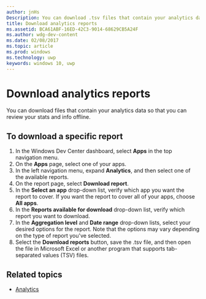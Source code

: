 ```yaml
---
author: jnHs
Description: You can download .tsv files that contain your analytics data so that you can review your stats and info offline.
title: Download analytics reports
ms.assetid: BCA61ABF-16ED-42C3-9014-68629CB5A24F
ms.author: wdg-dev-content
ms.date: 02/08/2017
ms.topic: article
ms.prod: windows
ms.technology: uwp
keywords: windows 10, uwp
---
```


# Download analytics reports


You can download files that contain your analytics data so that you can review your stats and info offline.

## To download a specific report

1.  In the Windows Dev Center dashboard, select **Apps** in the top navigation menu.
2.  On the **Apps** page, select one of your apps.
3.  In the left navigation menu, expand **Analytics**, and then select one of the available reports.
4.  On the report page, select **Download report**.
5.  In the **Select an app** drop-down list, verify which app you want the report to cover. If you want the report to cover all of your apps, choose **All apps**.
6.  In the **Reports available for download** drop-down list, verify which report you want to download.
7.  In the **Aggregation level** and **Date range** drop-down lists, select your desired options for the report. Note that the options may vary depending on the type of report you've selected.
8.  Select the **Download reports** button, save the .tsv file, and then open the file in Microsoft Excel or another program that supports tab-separated values (TSV) files.

## Related topics
- [Analytics](analytics.md)
